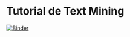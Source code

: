 # Tutorial de Text Mining
[![Binder](http://mybinder.org/badge.svg)](http://mybinder.org/repo/jfzo/text_mining_tutorial)
